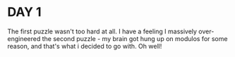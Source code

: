 # DAY 1

The first puzzle wasn't too hard at all. I have a feeling I massively
over-engineered the second puzzle - my brain got hung up on modulos for some
reason, and that's what i decided to go with. Oh well!
